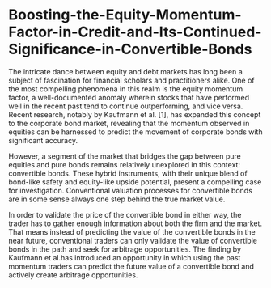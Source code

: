 # Boosting-the-Equity-Momentum-Factor-in-Credit-and-Its-Continued-Significance-in-Convertible-Bonds

The intricate dance between equity and debt markets has long been a subject of fascination for financial scholars and practitioners alike. One of the most compelling phenomena in this realm is the equity momentum factor, a well-documented anomaly wherein stocks that have performed well in the recent past tend to continue outperforming, and vice versa. Recent research, notably by Kaufmann et al. [1], has expanded this concept to the corporate bond market, revealing that the momentum observed in equities can be harnessed to predict the movement of corporate bonds with significant accuracy.

However, a segment of the market that bridges the gap between pure equities and pure bonds remains relatively unexplored in this context: convertible bonds. These hybrid instruments, with their unique blend of bond-like safety and equity-like upside potential, present a compelling case for investigation.
Conventional valuation processes for convertible bonds are in some sense always one step behind the true market value. 

In order to validate the price of the convertible bond in either way, the trader has to gather enough information about both the firm and the market. That means instead of predicting the value of the convertible bonds in the near future, conventional traders can only validate the value of convertible bonds in the path and seek for arbitrage opportunities. The finding by Kaufmann et al.has introduced an opportunity in which using the past momentum traders can predict the future value of a convertible bond and actively create arbitrage opportunities.
